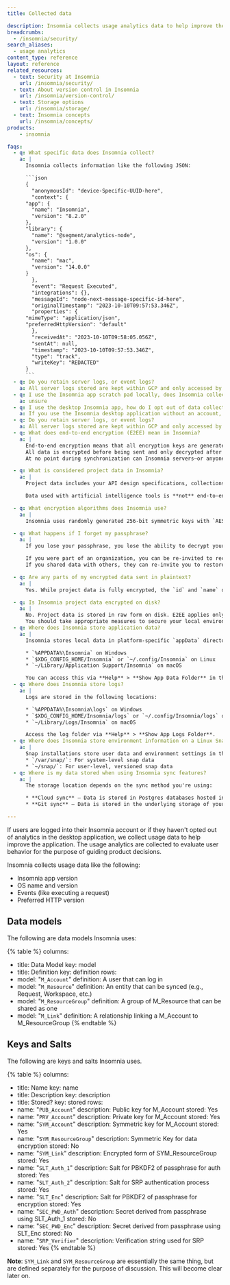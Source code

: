 ```yaml
---
title: Collected data

description: Insomnia collects usage analytics data to help improve the application.
breadcrumbs: 
  - /insomnia/security/
search_aliases:
  - usage analytics
content_type: reference
layout: reference
related_resources:
  - text: Security at Insomnia
    url: /insomnia/security/
  - text: About version control in Insomnia
    url: /insomnia/version-control/
  - text: Storage options
    url: /insomnia/storage/
  - text: Insomnia concepts
    url: /insomnia/concepts/
products:
    - insomnia

faqs:
  - q: What specific data does Insomnia collect?
    a: |
      Insomnia collects information like the following JSON:

      ```json
      {
        "anonymousId": "device-Specific-UUID-here",
        "context": {
      "app": {
        "name": "Insomnia",
        "version": "8.2.0"
      },
      "library": {
        "name": "@segment/analytics-node",
        "version": "1.0.0"
      },
      "os": {
        "name": "mac",
        "version": "14.0.0"
      }
        },
        "event": "Request Executed",
        "integrations": {},
        "messageId": "node-next-message-specific-id-here",
        "originalTimestamp": "2023-10-10T09:57:53.346Z",
        "properties": {
      "mimeType": "application/json",
      "preferredHttpVersion": "default"
        },
        "receivedAt": "2023-10-10T09:58:05.056Z",
        "sentAt": null,
        "timestamp": "2023-10-10T09:57:53.346Z",
        "type": "track",
        "writeKey": "REDACTED"
      }
      ```
  - q: Do you retain server logs, or event logs?
    a: All server logs stored are kept within GCP and only accessed by engineers authorized to manage the Insomnia servers.
  - q: I use the Insomnia app scratch pad locally, does Insomnia collect my data too?
    a: unsure 
  - q: I use the desktop Insomnia app, how do I opt out of data collection?
    a: If you use the Insomnia desktop application without an account, users have the choice to opt out of sending this information in the desktop application user interface. Users can opt out of sharing analytics data with Insomnia via the Insomnia app Preference Page by scrolling down to the Network Activity section and checking or unchecking the box next to Send Usage Statistics.
  - q: Do you retain server logs, or event logs?
    a: All server logs stored are kept within GCP and only accessed by engineers authorized to manage the Insomnia servers.
  - q: What does end-to-end encryption (E2EE) mean in Insomnia?
    a: |
      End-to-end encryption means that all encryption keys are generated locally on your device. 
      All data is encrypted before being sent and only decrypted after being received. 
      At no point during synchronization can Insomnia servers—or anyone with access to those servers—read your encrypted project data.

  - q: What is considered project data in Insomnia?
    a: |
      Project data includes your API design specifications, collections, tests, and other files that you choose to sync and share through Insomnia’s hosted service.

      Data used with artificial intelligence tools is **not** end-to-end encrypted and is excluded from this protection.

  - q: What encryption algorithms does Insomnia use?
    a: |
      Insomnia uses randomly generated 256-bit symmetric keys with `AES-GCM-256` (Galois Counter Mode) to encrypt project data.

  - q: What happens if I forget my passphrase?
    a: |
      If you lose your passphrase, you lose the ability to decrypt your encrypted project data.

      If you were part of an organization, you can be re-invited to recover shared data. 
      If you shared data with others, they can re-invite you to restore access.

  - q: Are any parts of my encrypted data sent in plaintext?
    a: |
      Yes. While project data is fully encrypted, the `id` and `name` of each resource are sent in plaintext along with the encrypted payload.

  - q: Is Insomnia project data encrypted on disk?
    a: |
      No. Project data is stored in raw form on disk. E2EE applies only to data transmitted over the network. 
      You should take appropriate measures to secure your local environment from unauthorized access.
  - q: Where does Insomnia store application data?
    a: |
      Insomnia stores local data in platform-specific `appData` directories:

      * `%APPDATA%\Insomnia` on Windows
      * `$XDG_CONFIG_HOME/Insomnia` or `~/.config/Insomnia` on Linux
      * `~/Library/Application Support/Insomnia` on macOS

      You can access this via **Help** > **Show App Data Folder** in the UI. Files are stored as `insomnia.<resource>.db`.
  - q: Where does Insomnia store logs?
    a: |
      Logs are stored in the following locations:

      * `%APPDATA%\Insomnia\logs` on Windows
      * `$XDG_CONFIG_HOME/Insomnia/logs` or `~/.config/Insomnia/logs` on Linux
      * `~/Library/Logs/Insomnia` on macOS

      Access the log folder via **Help** > **Show App Logs Folder**.
  - q: Where does Insomnia store environment information on a Linux Snap install?
    a: |
      Snap installations store user data and environment settings in the following locations:
      * `/var/snap/`: For system-level snap data
      * `~/snap/`: For user-level, versioned snap data
  - q: Where is my data stored when using Insomnia sync features?
    a: |
      The storage location depends on the sync method you're using:

      * **Cloud sync** – Data is stored in Postgres databases hosted in the Google Cloud Platform (GCP) `us-central1` region.
      * **Git sync** – Data is stored in the underlying storage of your connected source control system (e.g., GitHub, GitLab) and is not managed by Insomnia.

---
```


If users are logged into their Insomnia account or if they haven't opted out of analytics in the desktop application, we collect usage data to help improve the application. The usage analytics are collected to evaluate user behavior for the purpose of guiding product decisions.

Insomnia collects usage data like the following:
* Insomnia app version
* OS name and version
* Events (like executing a request)
* Preferred HTTP version



## Data models

The following are data models Insomnia uses:


{% table %}
columns:
  - title: Data Model
    key: model
  - title: Definition
    key: definition
rows:
  - model: "`M_Account`"
    definition: A user that can log in
  - model: "`M_Resource`"
    definition: An entity that can be synced (e.g., Request, Workspace, etc.)
  - model: "`M_ResourceGroup`"
    definition: A group of M_Resource that can be shared as one
  - model: "`M_Link`"
    definition: A relationship linking a M_Account to M_ResourceGroup
{% endtable %}


## Keys and Salts

The following are keys and salts Insomnia uses.


{% table %}
columns:
  - title: Name
    key: name
  - title: Description
    key: description
  - title: Stored?
    key: stored
rows:
  - name: "`PUB_Account`"
    description: Public key for M_Account
    stored: Yes
  - name: "`PRV_Account`"
    description: Private key for M_Account
    stored: Yes
  - name: "`SYM_Account`"
    description: Symmetric key for M_Account
    stored: Yes
  - name: "`SYM_ResourceGroup`"
    description: Symmetric Key for data encryption
    stored: No
  - name: "`SYM_Link`"
    description: Encrypted form of SYM_ResourceGroup
    stored: Yes
  - name: "`SLT_Auth_1`"
    description: Salt for PBKDF2 of passphrase for auth
    stored: Yes
  - name: "`SLT_Auth_2`"
    description: Salt for SRP authentication process
    stored: Yes
  - name: "`SLT_Enc`"
    description: Salt for PBKDF2 of passphrase for encryption
    stored: Yes
  - name: "`SEC_PWD_Auth`"
    description: Secret derived from passphrase using SLT_Auth_1
    stored: No
  - name: "`SEC_PWD_Enc`"
    description: Secret derived from passphrase using SLT_Enc
    stored: No
  - name: "`SRP_Verifier`"
    description: Verification string used for SRP
    stored: Yes
{% endtable %}

**Note**: `SYM_Link` and `SYM_ResourceGroup` are essentially the same thing, but are defined separately for the purpose of discussion. This will become clear later on.